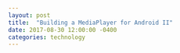 ```yaml
---
layout: post
title:  "Building a MediaPlayer for Android II"
date: 2017-08-30 12:00:00 -0400
categories: technology
---
```

